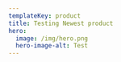 ```yaml
---
templateKey: product
title: Testing Newest product
hero:
  image: /img/hero.png
  hero-image-alt: Test
---
```

